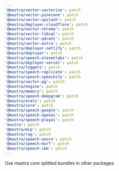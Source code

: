 ```yaml
---
'@mastra/vector-vectorize': patch
'@mastra/vector-pinecone': patch
'@mastra/vector-upstash': patch
'@mastra/deployer-cloudflare': patch
'@mastra/vector-chroma': patch
'@mastra/vector-libsql': patch
'@mastra/vector-qdrant': patch
'@mastra/vector-astra': patch
'@mastra/deployer-netlify': patch
'@mastra/deployer': patch
'@mastra/speech-elevenlabs': patch
'@mastra/deployer-vercel': patch
'@mastra/loggers': patch
'@mastra/speech-replicate': patch
'@mastra/speech-speechify': patch
'@mastra/vector-pg': patch
'@mastra/engine': patch
'@mastra/memory': patch
'@mastra/speech-deepgram': patch
'@mastra/evals': patch
'@mastra/core': patch
'@mastra/speech-google': patch
'@mastra/speech-openai': patch
'@mastra/speech-playai': patch
'mastra': patch
'@mastra/mcp': patch
'@mastra/rag': patch
'@mastra/speech-azure': patch
'@mastra/speech-murf': patch
'@mastra/speech-ibm': patch
---
```


Use mastra core splitted bundles in other packages
